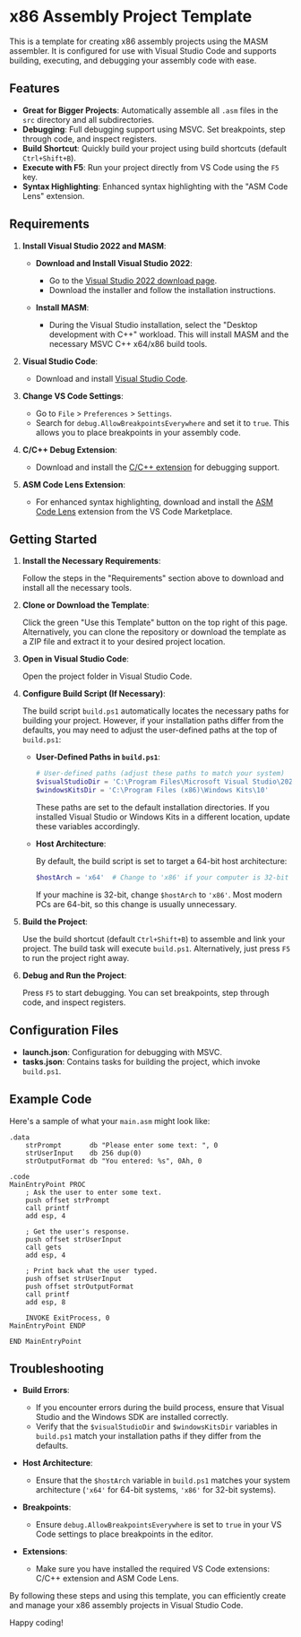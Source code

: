 # x86 Assembly Project Template

This is a template for creating x86 assembly projects using the MASM assembler. It is configured for use with Visual Studio Code and supports building, executing, and debugging your assembly code with ease.

## Features

- **Great for Bigger Projects**: Automatically assemble all `.asm` files in the `src` directory and all subdirectories.
- **Debugging**: Full debugging support using MSVC. Set breakpoints, step through code, and inspect registers.
- **Build Shortcut**: Quickly build your project using build shortcuts (default `Ctrl+Shift+B`).
- **Execute with F5**: Run your project directly from VS Code using the `F5` key.
- **Syntax Highlighting**: Enhanced syntax highlighting with the "ASM Code Lens" extension.

## Requirements

1. **Install Visual Studio 2022 and MASM**:

   - **Download and Install Visual Studio 2022**:
     - Go to the [Visual Studio 2022 download page](https://visualstudio.microsoft.com/vs/).
     - Download the installer and follow the installation instructions.

   - **Install MASM**:
     - During the Visual Studio installation, select the "Desktop development with C++" workload. This will install MASM and the necessary MSVC C++ x64/x86 build tools.

2. **Visual Studio Code**:

   - Download and install [Visual Studio Code](https://code.visualstudio.com/).

3. **Change VS Code Settings**:

   - Go to `File` > `Preferences` > `Settings`.
   - Search for `debug.AllowBreakpointsEverywhere` and set it to `true`. This allows you to place breakpoints in your assembly code.

4. **C/C++ Debug Extension**:

   - Download and install the [C/C++ extension](https://marketplace.visualstudio.com/items?itemName=ms-vscode.cpptools) for debugging support.

5. **ASM Code Lens Extension**:

   - For enhanced syntax highlighting, download and install the [ASM Code Lens](https://marketplace.visualstudio.com/items?itemName=maziac.asm-code-lens) extension from the VS Code Marketplace.

## Getting Started

1. **Install the Necessary Requirements**:

   Follow the steps in the "Requirements" section above to download and install all the necessary tools.

2. **Clone or Download the Template**:

   Click the green "Use this Template" button on the top right of this page. Alternatively, you can clone the repository or download the template as a ZIP file and extract it to your desired project location.

3. **Open in Visual Studio Code**:

   Open the project folder in Visual Studio Code.

4. **Configure Build Script (If Necessary)**:

   The build script `build.ps1` automatically locates the necessary paths for building your project. However, if your installation paths differ from the defaults, you may need to adjust the user-defined paths at the top of `build.ps1`:

   - **User-Defined Paths in `build.ps1`**:

     ```powershell
     # User-defined paths (adjust these paths to match your system)
     $visualStudioDir = 'C:\Program Files\Microsoft Visual Studio\2022\Community'
     $windowsKitsDir = 'C:\Program Files (x86)\Windows Kits\10'
     ```

     These paths are set to the default installation directories. If you installed Visual Studio or Windows Kits in a different location, update these variables accordingly.

   - **Host Architecture**:

     By default, the build script is set to target a 64-bit host architecture:

     ```powershell
     $hostArch = 'x64'  # Change to 'x86' if your computer is 32-bit
     ```

     If your machine is 32-bit, change `$hostArch` to `'x86'`. Most modern PCs are 64-bit, so this change is usually unnecessary.

5. **Build the Project**:

   Use the build shortcut (default `Ctrl+Shift+B`) to assemble and link your project. The build task will execute `build.ps1`. Alternatively, just press `F5` to run the project right away.

6. **Debug and Run the Project**:

   Press `F5` to start debugging. You can set breakpoints, step through code, and inspect registers.

## Configuration Files

- **launch.json**: Configuration for debugging with MSVC.
- **tasks.json**: Contains tasks for building the project, which invoke `build.ps1`.

## Example Code

Here's a sample of what your `main.asm` might look like:

```assembly
.data
    strPrompt       db "Please enter some text: ", 0
    strUserInput    db 256 dup(0)
    strOutputFormat db "You entered: %s", 0Ah, 0

.code
MainEntryPoint PROC
    ; Ask the user to enter some text.
    push offset strPrompt
    call printf
    add esp, 4

    ; Get the user's response.
    push offset strUserInput
    call gets
    add esp, 4

    ; Print back what the user typed.
    push offset strUserInput
    push offset strOutputFormat
    call printf
    add esp, 8

    INVOKE ExitProcess, 0
MainEntryPoint ENDP

END MainEntryPoint
```

## Troubleshooting

- **Build Errors**:
  - If you encounter errors during the build process, ensure that Visual Studio and the Windows SDK are installed correctly.
  - Verify that the `$visualStudioDir` and `$windowsKitsDir` variables in `build.ps1` match your installation paths if they differ from the defaults.

- **Host Architecture**:
  - Ensure that the `$hostArch` variable in `build.ps1` matches your system architecture (`'x64'` for 64-bit systems, `'x86'` for 32-bit systems).

- **Breakpoints**:
  - Ensure `debug.AllowBreakpointsEverywhere` is set to `true` in your VS Code settings to place breakpoints in the editor.

- **Extensions**:
  - Make sure you have installed the required VS Code extensions: C/C++ extension and ASM Code Lens.

By following these steps and using this template, you can efficiently create and manage your x86 assembly projects in Visual Studio Code.

Happy coding!